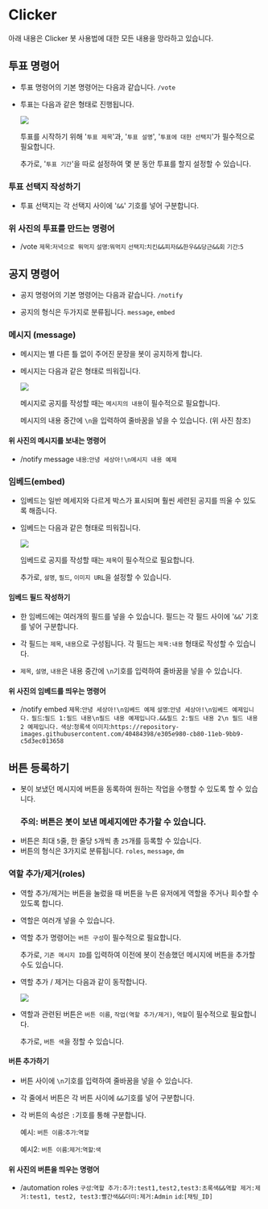 # Clicker
아래 내용은 Clicker 봇 사용법에 대한 모든 내용을 망라하고 있습니다.

## 투표 명령어
- 투표 명령어의 기본 명령어는 다음과 같습니다. ``/vote`` 

- 투표는 다음과 같은 형태로 진행됩니다.

  ![](https://cdn.discordapp.com/attachments/898886636434260008/899677778725711953/unknown.png)

  투표를 시작하기 위해 '``투표 제목``'과, '``투표 설명``', '``투표에 대한 선택지``'가 필수적으로 필요합니다.

  추가로, '``투표 기간``'을 따로 설정하여 몇 분 동안 투표를 할지 설정할 수 있습니다.

### 투표 선택지 작성하기

- 투표 선택지는 각 선택지 사이에 '``&&``' 기호를 넣어 구분합니다.

### 위 사진의 투표를 만드는 명령어
- /vote ``제목``:``저녁으로 뭐먹지`` ``설명``:``뭐먹지`` ``선택지``:``치킨&&피자&&한우&&당근&&회`` ``기간``:``5``

## 공지 명령어
  - 공지 명령어의 기본 명령어는 다음과 같습니다. ``/notify``

  - 공지의 형식은 두가지로 분류됩니다. ``message``, ``embed``

  ### 메시지 (message)
  - 메시지는 별 다른 틀 없이 주어진 문장을 봇이 공지하게 합니다.
  - 메시지는 다음과 같은 형태로 띄워집니다.
      
      ![](https://cdn.discordapp.com/attachments/898886636434260008/899674133087019059/unknown.png)
      
     메시지로 공지를 작성할 때는 ``메시지의 내용``이 필수적으로 필요합니다.
     
     메시지의 내용 중간에 ``\n``을 입력하여 줄바꿈을 넣을 수 있습니다. (위 사진 참조)
     
  #### 위 사진의 메시지를 보내는 명령어
  - /notify message ``내용``:``안녕 세상아!\n메시지 내용 예제``

  ### 임베드(embed)
  - 임베드는 일반 메세지와 다르게 박스가 표시되며 훨씬 세련된 공지를 띄울 수 있도록 해줍니다.

  - 임베드는 다음과 같은 형태로 띄워집니다.

     ![](https://cdn.discordapp.com/attachments/898886636434260008/899673848763527178/unknown.png)

    임베드로 공지를 작성할 때는 ``제목``이 필수적으로 필요합니다.

    추가로, ``설명``, ``필드``, ``이미지 URL``을 설정할 수 있습니다.

  #### 임베드 필드 작성하기
  - 한 임베드에는 여러개의 필드를 넣을 수 있습니다.
    필드는 각 필드 사이에 '``&&``' 기호를 넣어 구분합니다.

  - 각 필드는 ``제목``, ``내용``으로 구성됩니다.
    각 필드는 ``제목:내용`` 형태로 작성할 수 있습니다.
   
  - ``제목``, ``설명``, ``내용``은 내용 중간에 ``\n``기호를 입력하여 줄바꿈을 넣을 수 있습니다.
  
  #### 위 사진의 임베드를 띄우는 명령어
  - /notify embed ``제목``:``안녕 세상아!\n임베드 예제`` ``설명``:``안녕 세상아!\n임베드 예제입니다.`` ``필드``:``필드 1:필드 내용\n필드 내용 예제입니다.&&필드 2:필드 내용 2\n 필드 내용 2 예제입니다.`` ``색상``:``청록색`` ``이미지``:``https://repository-images.githubusercontent.com/40484398/e305e980-cb80-11eb-9bb9-c5d3ec013658``

## 버튼 등록하기
 - 봇이 보냈던 메시지에 버튼을 동록하여 원하는 작업을 수행할 수 있도록 할 수 있습니다.
    ### 주의: 버튼은 봇이 보낸 메세지에만 추가할 수 있습니다.
 - 버튼은 최대 ``5``줄, 한 줄당 ``5``개씩 총 ``25``개를 등록할 수 있습니다.
 - 버튼의 형식은 3가지로 분류됩니다. ``roles``, ``message``, ``dm``
 
 ### 역할 추가/제거(roles)
  - 역할 추가/제거는 버튼을 눌렀을 때 버튼을 누른 유저에게 역할을 주거나 회수할 수 있도록 합니다.
  - 역할은 여러개 넣을 수 있습니다.
  - 역할 추가 명령어는 ``버튼 구성``이 필수적으로 필요합니다.
    
    추가로, ``기존 메시지 ID``를 입력하여 이전에 봇이 전송했던 메시지에 버튼을 추가할 수도 있습니다.
    
  - 역할 추가 / 제거는 다음과 같이 동작합니다.

    ![](https://cdn.discordapp.com/attachments/898886636434260008/899715900582805504/Clicker-Canary_Demo2.1.gif)
    
  - 역할과 관련된 버튼은 ``버튼 이름``, ``작업(역할 추가/제거)``, ``역할``이 필수적으로 필요합니다.
    
    추가로, ``버튼 색``을 정할 수 있습니다.
    
 #### 버튼 추가하기
  - 버튼 사이에 ``\n``기호를 입력하여 줄바꿈을 넣을 수 있습니다.
  - 각 줄에서 버튼은 각 버튼 사이에 ``&&``기호를 넣어 구분합니다.
  - 각 버튼의 속성은 ``:``기호를 통해 구분합니다.
    
    예시: ``버튼 이름``:``추가``:``역할``
    
    예시2:  ``버튼 이름``:``제거``:``역할``:``색``
    
 #### 위 사진의 버튼을 띄우는 명령어
  - /automation roles ``구성``:``역할 추가:추가:test1,test2,test3:초록색&&역할 제거:제거:test1, test2, test3:빨간색&&더미:제거:Admin`` ``id``:``[채팅_ID]`` 
